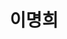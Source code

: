 ---
layout: hubs
key: Q55733169
title: 이명희
name: 이명희
image: 
description: 전 일우재단 이사장
score: 3.306674191187493e-05
degree: 4
---